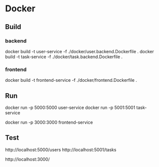 # Docker 

## Build

### backend
docker build -t user-service -f ./docker/user.backend.Dockerfile .
docker build -t task-service -f ./docker/task.backend.Dockerfile .

### frontend 
docker build -t frontend-service -f ./docker/frontend.Dockerfile .

## Run 
docker run -p 5000:5000 user-service
docker run -p 5001:5001 task-service

docker run -p 3000:3000 frontend-service

## Test 

http://localhost:5000/users
http://localhost:5001/tasks

http://localhost:3000/